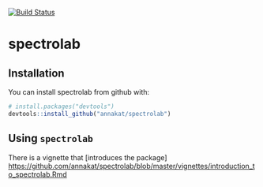 [![Build Status](https://travis-ci.org/meireles/spectrolab.svg?branch=master)](https://travis-ci.org/meireles/spectrolab)

# spectrolab

## Installation

You can install spectrolab from github with:

```R
# install.packages("devtools")
devtools::install_github("annakat/spectrolab")
```

Using `spectrolab`
--------------

There is a vignette that [introduces the package]
https://github.com/annakat/spectrolab/blob/master/vignettes/introduction_to_spectrolab.Rmd